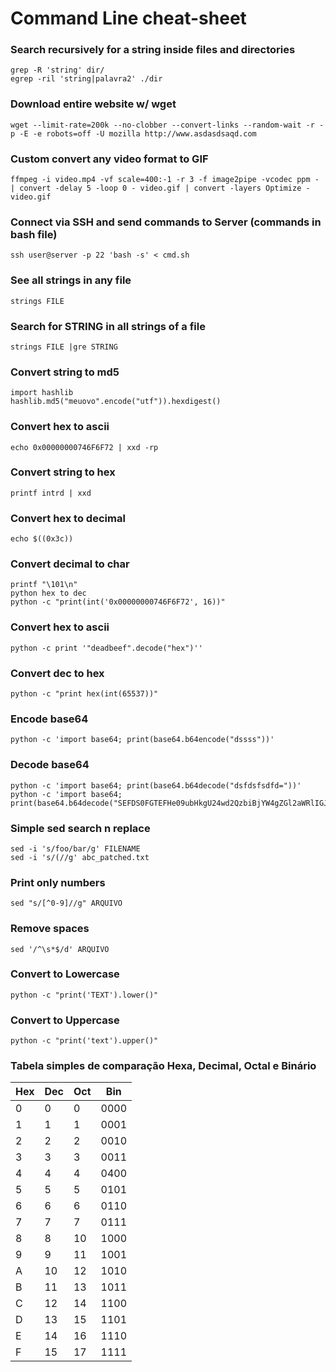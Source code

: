# Command Line cheat-sheet

### Search recursively for a string inside files and directories 
```
grep -R 'string' dir/
egrep -ril 'string|palavra2' ./dir
```

### Download entire website w/ wget
```
wget --limit-rate=200k --no-clobber --convert-links --random-wait -r -p -E -e robots=off -U mozilla http://www.asdasdsaqd.com
```

### Custom convert any video format to GIF
```
ffmpeg -i video.mp4 -vf scale=400:-1 -r 3 -f image2pipe -vcodec ppm - | convert -delay 5 -loop 0 - video.gif | convert -layers Optimize - video.gif
```

### Connect via SSH and send commands to Server (commands in bash file)
```
ssh user@server -p 22 'bash -s' < cmd.sh
```

### See all strings in any file
```
strings FILE
```

### Search for STRING in all strings of a file
```
strings FILE |gre STRING
```

### Convert string to md5
```
import hashlib
hashlib.md5("meuovo".encode("utf")).hexdigest()
```

### Convert hex to ascii
```
echo 0x00000000746F6F72 | xxd -rp
```

### Convert string to hex 
```
printf intrd | xxd
```

### Convert hex to decimal
```
echo $((0x3c))
```

### Convert decimal to char
```
printf "\101\n"
python hex to dec
python -c "print(int('0x00000000746F6F72', 16))"
```

### Convert hex to ascii
```
python -c print '"deadbeef".decode("hex")''
```

### Convert dec to hex
```
python -c "print hex(int(65537))"
```

### Encode base64
```
python -c 'import base64; print(base64.b64encode("dssss"))'
```

### Decode base64
```
python -c 'import base64; print(base64.b64decode("dsfdsfsdfd="))'
python -c 'import base64; print(base64.b64decode("SEFDS0FGTEFHe09ubHkgU24wd2QzbiBjYW4gZGl2aWRlIGJ5IFplcjB9Cg=="))'
```

### Simple sed search n replace
```
sed -i 's/foo/bar/g' FILENAME
sed -i 's/(//g' abc_patched.txt
```

### Print only numbers
```
sed "s/[^0-9]//g" ARQUIVO
```

### Remove spaces
```
sed '/^\s*$/d' ARQUIVO
```

### Convert to Lowercase
```
python -c "print('TEXT').lower()"
```

### Convert to Uppercase
```
python -c "print('text').upper()"
```

### Tabela simples de comparação Hexa, Decimal, Octal e Binário


|Hex  |Dec  |Oct  |Bin  |
|-----|-----|-----|-----|
|    0|    0|    0| 0000|
|    1|    1|    1| 0001|
|    2|    2|    2| 0010|
|    3|    3|    3| 0011|
|    4|    4|    4| 0400|
|    5|    5|    5| 0101|
|    6|    6|    6| 0110|
|    7|    7|    7| 0111|
|    8|    8|   10| 1000|
|    9|    9|   11| 1001|
|    A|   10|   12| 1010|
|    B|   11|   13| 1011|
|    C|   12|   14| 1100|
|    D|   13|   15| 1101|
|    E|   14|   16| 1110|
|    F|   15|   17| 1111|